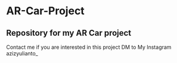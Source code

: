 # AR-Car-Project
Repository for my AR Car project
---------------------------------------
Contact me if you are interested in this project
DM to My Instagram azizyulianto_

